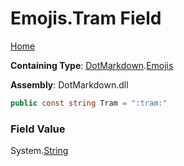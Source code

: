 # Emojis\.Tram Field

[Home](../../../README.md)

**Containing Type**: [DotMarkdown](../../README.md)\.[Emojis](../README.md)

**Assembly**: DotMarkdown\.dll

```csharp
public const string Tram = ":tram:"
```

### Field Value

System\.[String](https://docs.microsoft.com/en-us/dotnet/api/system.string)